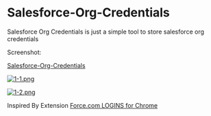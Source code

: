 # Salesforce-Org-Credentials
Salesforce Org Credentials is just a simple tool to store salesforce org credentials 

Screenshot: 

[Salesforce-Org-Credentials](https://chrome.google.com/webstore/detail/salesforce-org-credential/bnoghienpbnblhpmoeamfgjjcjikagkh)


[![1-1.png](https://s11.postimg.org/kw3vk7heb/1_1.png)](https://postimg.org/image/qka6b3lqn/)

[![1-2.png](https://s17.postimg.org/8n92klg33/1_2.png)](https://postimg.org/image/o8qe4js17/)


Inspired By Extension [Force.com LOGINS for Chrome](https://chrome.google.com/webstore/detail/forcecom-logins/ldjbglicecgnpkpdhpbogkednmmbebec)
